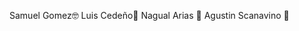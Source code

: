 Samuel Gomez:nerd_face: 
Luis Cedeño:unicorn:
Nagual Arias :athletic_shoe:
Agustin Scanavino :chocolate_bar:
